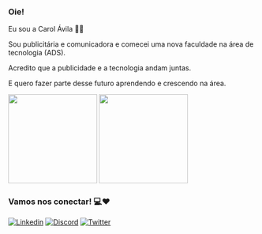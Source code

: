 ### Oie!
Eu sou a Carol Ávila  :running_woman:

Sou publicitária e comunicadora e comecei uma nova faculdade na área de tecnologia (ADS).

Acredito que a publicidade e a tecnologia andam juntas. 

E quero fazer parte desse futuro aprendendo e crescendo na área.

<div>
  
<img height="180em" src="https://github-readme-stats.vercel.app/api?username=ideiasdecarola&show_icons=true&theme=dracula"/>
 
<img height="180em" src="https://github-readme-stats.vercel.app/api/top-langs/?username=ideiasdecarola&layout=compact&theme=dracula"/>
</div>

### Vamos nos conectar! :computer::hearts:
[![Linkedin](https://img.shields.io/badge/LinkedIn-0077B5?style=for-the-badge&logo=linkedin&logoColor=white)](https://www.linkedin.com/in/carol-%C3%A1vila-colicchio-28457447/) [![Discord](https://img.shields.io/badge/Discord-7289DA?style=for-the-badge&logo=discord&logoColor=white)](https://discord.com/channels/@me) [![Twitter](https://img.shields.io/badge/Twitter-1DA1F2?style=for-the-badge&logo=twitter&logoColor=white)](https://twitter.com/coisasdecarola)

